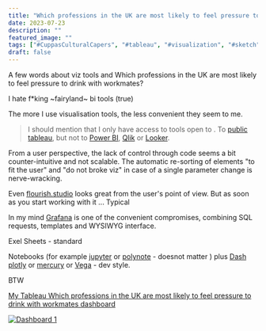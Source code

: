```yaml
---
title: "Which professions in the UK are most likely to feel pressure to drink with workmates?"
date: 2023-07-23
description: ""
featured_image: ""
tags: ["#CuppasCulturalCapers", "#tableau", "#visualization", "#sketch", "#sheets", "#link", "#random_UK"]
draft: false
---
```


A few words about viz tools and Which professions in the UK are most likely to feel pressure to drink with workmates?

I hate f*king ~fairyland~ bi tools (true)

The more I use visualisation tools, the less convenient they seem to me.

> I should mention that I only have access to tools open to . To [public tableau](https://public.tableau.com/), but not to [Power BI](https://powerbi.microsoft.com/en-au/), [Qlik](https://www.qlik.com/us/) or [Looker](https://cloud.google.com/looker/).

From a user perspective, the lack of control through code seems a bit counter-intuitive and not scalable. 
The automatic re-sorting of elements "to fit the user" and "do not broke viz" in case of a single parameter change is nerve-wracking.

Even [flourish.studio](https://flourish.studio/) looks great from the user's point of view. 
But as soon as you start working with it ... Typical 

In my mind [Grafana](https://grafana.com/) is one of the convenient compromises, combining SQL requests, templates and WYSIWYG interface. 

Exel Sheets - standard

Notebooks (for example [jupyter](https://jupyter.org/) or [polynote](https://polynote.org/latest/) - doesnot matter ) plus [Dash plotly](dash.plotly.com) or [mercury](https://runmercury.com/) or [Vega](vega.github.io) - dev style.

BTW

[My Tableau Which professions in the UK are most likely to feel pressure to drink with workmates dashboard](https://public.tableau.com/views/WhichprofessionsintheUKaremostlikelytofeelpressuretodrinkwithworkmates/Dashboard1?:language=en-US&:display_count=n&:origin=viz_share_link)

<div class='tableauPlaceholder' id='viz1690136569066' style='position: relative'><noscript><a href='#'><img alt='Dashboard 1 ' src='https:&#47;&#47;public.tableau.com&#47;static&#47;images&#47;Wh&#47;WhichprofessionsintheUKaremostlikelytofeelpressuretodrinkwithworkmates&#47;Dashboard1&#47;1_rss.png' style='border: none' /></a></noscript><object class='tableauViz'  style='display:none;'><param name='host_url' value='https%3A%2F%2Fpublic.tableau.com%2F' /> <param name='embed_code_version' value='3' /> <param name='site_root' value='' /><param name='name' value='WhichprofessionsintheUKaremostlikelytofeelpressuretodrinkwithworkmates&#47;Dashboard1' /><param name='tabs' value='no' /><param name='toolbar' value='yes' /><param name='static_image' value='https:&#47;&#47;public.tableau.com&#47;static&#47;images&#47;Wh&#47;WhichprofessionsintheUKaremostlikelytofeelpressuretodrinkwithworkmates&#47;Dashboard1&#47;1.png' /> <param name='animate_transition' value='yes' /><param name='display_static_image' value='yes' /><param name='display_spinner' value='yes' /><param name='display_overlay' value='yes' /><param name='display_count' value='yes' /><param name='language' value='en-US' /></object></div>                <script type='text/javascript'>                    var divElement = document.getElementById('viz1690136569066');                    var vizElement = divElement.getElementsByTagName('object')[0];                    if ( divElement.offsetWidth > 800 ) { vizElement.style.width='1000px';vizElement.style.height='827px';} else if ( divElement.offsetWidth > 500 ) { vizElement.style.width='1000px';vizElement.style.height='827px';} else { vizElement.style.width='100%';vizElement.style.height='1477px';}                     var scriptElement = document.createElement('script');                    scriptElement.src = 'https://public.tableau.com/javascripts/api/viz_v1.js';                    vizElement.parentNode.insertBefore(scriptElement, vizElement);                </script>
